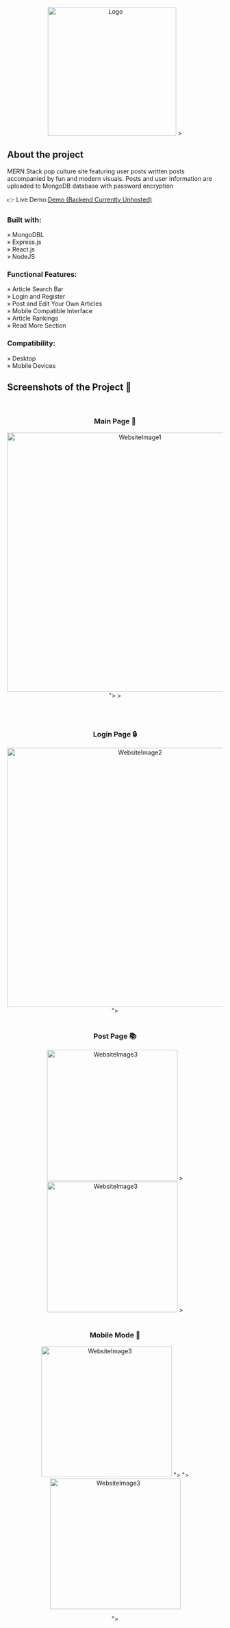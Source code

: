 <div align='center'>


<img width="300" alt="Logo" src= "https://github.com/BoWen0225/LinkStart-Pop-Culture-Site/assets/115364906/354d4125-14e5-4720-90e0-588e013c6cc9">
>

</div>

<h2>About the project</h2>
<p>MERN Stack pop culture site featuring user posts written posts accompanied by fun and modern visuals. Posts and user information are uploaded to MongoDB database with password encryption</p>

👉 Live Demo:<a href='https://link-start-pop-culture-site-13s3o440b-bowen0225.vercel.app'>Demo (Backend Currently Unhosted)</a>


<h3>Built with:</h3>

» MongoDBL <br>
» Express.js <br>
» React.js <br>
» NodeJS

<h3>Functional Features:</h3>

» Article Search Bar <br>
» Login and Register <br>
» Post and Edit Your Own Articles <br>
» Mobile Compatible Interface <br>
» Article Rankings<br>
» Read More Section

<h3>Compatibility:</h3>

» Desktop <br>
» Mobile Devices <br>



<h2>Screenshots of the Project 📸</h2>
<br>
<h3 align='center'>Main Page 🏡</h3>
<div align='center'>
<img width="605" alt="WebsiteImage1" src="https://github.com/BoWen0225/LinkStart-Pop-Culture-Site/assets/115364906/861db5c3-53f0-437a-a5a4-cfdb95b52dcf">
">
>

<div align='center'>




</div>

<br><br>
<h3 align='center'>Login Page 🔒</h3>

<div align='center'>


<img width="605" alt="WebsiteImage2" src="https://github.com/BoWen0225/LinkStart-Pop-Culture-Site/assets/115364906/31f2bd19-8b42-4a7d-8bd2-f992c74e4e27">
">



<br>
<br>
<h3 align='center'>Post Page 📚</h3>

<div align='center'>

<img width="305" alt="WebsiteImage3" src="https://github.com/BoWen0225/LinkStart-Pop-Culture-Site/assets/115364906/f3f615b5-6c0f-4b96-9b17-24b2e7ba465a">
>


<img width="305" alt="WebsiteImage3" src="https://github.com/BoWen0225/LinkStart-Pop-Culture-Site/assets/115364906/688b5268-0a45-450b-8902-c481b05440e8">
>


<br>
<br>
<h3 align='center'>Mobile Mode 📱</h3>

<div align='center'>

  <img width="305" alt="WebsiteImage3" src="https://github.com/BoWen0225/LinkStart-Pop-Culture-Site/assets/115364906/823d9477-fa6a-4318-b2ad-8fd890f1fd09">
">
">

<img width="305" alt="WebsiteImage3" src="https://github.com/BoWen0225/LinkStart-Pop-Culture-Site/assets/115364906/de9e7ecd-0a7b-472a-ad9f-0f16d2ccf094">


">



</div>



